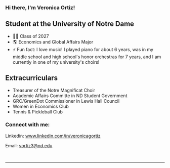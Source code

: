 ### Hi there, I'm Veronica Ortiz!

## Student at the University of Notre Dame

- 👩‍💻  Class of 2027
- 🌎  Economics and Global Affairs Major
- ⚡ Fun fact: I love music! I played piano for about 6 years, was in my middle school and high school's honor orchestras for 7 years, and I am currently in one of my university's choirs!

## Extracurriculars

- Treasurer of the Notre Magnificat Choir
- Academic Affairs Committe in ND Student Government
- GRC/GreenDot Commissioner in Lewis Hall Council
- Women in Economics Club
- Tennis & Pickleball Club

### Connect with me:

Linkedin: www.linkedin.com/in/veronicagortiz

Email: vortiz3@nd.edu


<br />

---
